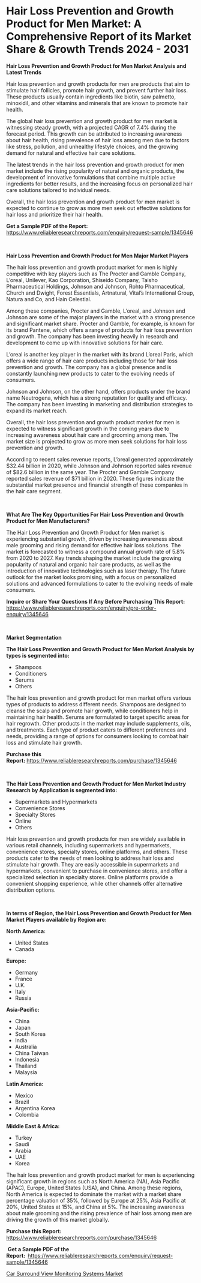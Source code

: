 <p><h1>Hair Loss Prevention and Growth Product for Men Market: A Comprehensive Report of its Market Share & Growth Trends 2024 - 2031</h1></p><p><strong>Hair Loss Prevention and Growth Product for Men Market Analysis and Latest Trends</strong></p>
<p><p>Hair loss prevention and growth products for men are products that aim to stimulate hair follicles, promote hair growth, and prevent further hair loss. These products usually contain ingredients like biotin, saw palmetto, minoxidil, and other vitamins and minerals that are known to promote hair health.</p><p>The global hair loss prevention and growth product for men market is witnessing steady growth, with a projected CAGR of 7.4% during the forecast period. This growth can be attributed to increasing awareness about hair health, rising prevalence of hair loss among men due to factors like stress, pollution, and unhealthy lifestyle choices, and the growing demand for natural and effective hair care solutions.</p><p>The latest trends in the hair loss prevention and growth product for men market include the rising popularity of natural and organic products, the development of innovative formulations that combine multiple active ingredients for better results, and the increasing focus on personalized hair care solutions tailored to individual needs.</p><p>Overall, the hair loss prevention and growth product for men market is expected to continue to grow as more men seek out effective solutions for hair loss and prioritize their hair health.</p></p>
<p><strong>Get a Sample PDF of the Report:&nbsp;</strong> <a href="https://www.reliableresearchreports.com/enquiry/request-sample/1345646">https://www.reliableresearchreports.com/enquiry/request-sample/1345646</a></p>
<p>&nbsp;</p>
<p><strong>Hair Loss Prevention and Growth Product for Men Major Market Players</strong></p>
<p><p>The hair loss prevention and growth product market for men is highly competitive with key players such as The Procter and Gamble Company, L’oreal, Unilever, Kao Corporation, Shiseido Company, Taisho Pharmaceutical Holdings, Johnson and Johnson, Rohto Pharmaceutical, Church and Dwight, Forest Essentials, Artnatural, Vital’s International Group, Natura and Co, and Hain Celestial.</p><p>Among these companies, Procter and Gamble, L’oreal, and Johnson and Johnson are some of the major players in the market with a strong presence and significant market share. Procter and Gamble, for example, is known for its brand Pantene, which offers a range of products for hair loss prevention and growth. The company has been investing heavily in research and development to come up with innovative solutions for hair care.</p><p>L’oreal is another key player in the market with its brand L’oreal Paris, which offers a wide range of hair care products including those for hair loss prevention and growth. The company has a global presence and is constantly launching new products to cater to the evolving needs of consumers.</p><p>Johnson and Johnson, on the other hand, offers products under the brand name Neutrogena, which has a strong reputation for quality and efficacy. The company has been investing in marketing and distribution strategies to expand its market reach.</p><p>Overall, the hair loss prevention and growth product market for men is expected to witness significant growth in the coming years due to increasing awareness about hair care and grooming among men. The market size is projected to grow as more men seek solutions for hair loss prevention and growth.</p><p>According to recent sales revenue reports, L’oreal generated approximately $32.44 billion in 2020, while Johnson and Johnson reported sales revenue of $82.6 billion in the same year. The Procter and Gamble Company reported sales revenue of $71 billion in 2020. These figures indicate the substantial market presence and financial strength of these companies in the hair care segment.</p></p>
<p>&nbsp;</p>
<p><strong>What Are The Key Opportunities For Hair Loss Prevention and Growth Product for Men Manufacturers?</strong></p>
<p><p>The Hair Loss Prevention and Growth Product for Men market is experiencing substantial growth, driven by increasing awareness about male grooming and rising demand for effective hair loss solutions. The market is forecasted to witness a compound annual growth rate of 5.8% from 2020 to 2027. Key trends shaping the market include the growing popularity of natural and organic hair care products, as well as the introduction of innovative technologies such as laser therapy. The future outlook for the market looks promising, with a focus on personalized solutions and advanced formulations to cater to the evolving needs of male consumers.</p></p>
<p><strong>Inquire or Share Your Questions If Any Before Purchasing This Report:</strong> <a href="https://www.reliableresearchreports.com/enquiry/pre-order-enquiry/1345646">https://www.reliableresearchreports.com/enquiry/pre-order-enquiry/1345646</a></p>
<p>&nbsp;</p>
<p><strong>Market Segmentation</strong></p>
<p><strong>The Hair Loss Prevention and Growth Product for Men Market Analysis by types is segmented into:</strong></p>
<p><ul><li>Shampoos</li><li>Conditioners</li><li>Serums</li><li>Others</li></ul></p>
<p><p>The hair loss prevention and growth product for men market offers various types of products to address different needs. Shampoos are designed to cleanse the scalp and promote hair growth, while conditioners help in maintaining hair health. Serums are formulated to target specific areas for hair regrowth. Other products in the market may include supplements, oils, and treatments. Each type of product caters to different preferences and needs, providing a range of options for consumers looking to combat hair loss and stimulate hair growth.</p></p>
<p><strong>Purchase this Report:&nbsp;</strong><a href="https://www.reliableresearchreports.com/purchase/1345646">https://www.reliableresearchreports.com/purchase/1345646</a></p>
<p>&nbsp;</p>
<p><strong>The Hair Loss Prevention and Growth Product for Men Market Industry Research by Application is segmented into:</strong></p>
<p><ul><li>Supermarkets and Hypermarkets</li><li>Convenience Stores</li><li>Specialty Stores</li><li>Online</li><li>Others</li></ul></p>
<p><p>Hair loss prevention and growth products for men are widely available in various retail channels, including supermarkets and hypermarkets, convenience stores, specialty stores, online platforms, and others. These products cater to the needs of men looking to address hair loss and stimulate hair growth. They are easily accessible in supermarkets and hypermarkets, convenient to purchase in convenience stores, and offer a specialized selection in specialty stores. Online platforms provide a convenient shopping experience, while other channels offer alternative distribution options.</p></p>
<p>&nbsp;</p>
<p><strong>In terms of Region, the Hair Loss Prevention and Growth Product for Men Market Players available by Region are:</strong></p>
<p>
    <p> <strong> North America: </strong>
        <ul>
            <li>United States</li>
            <li>Canada</li>
        </ul>
        </p> 
    <p> <strong> Europe: </strong>
        <ul>
            <li>Germany</li>
            <li>France</li>
            <li>U.K.</li>
            <li>Italy</li>
            <li>Russia</li>
        </ul>
        </p> 
    <p> <strong> Asia-Pacific: </strong>
        <ul>
            <li>China</li>
            <li>Japan</li>
            <li>South Korea</li>
            <li>India</li>
            <li>Australia</li>
            <li>China Taiwan</li>
            <li>Indonesia</li>
            <li>Thailand</li>
            <li>Malaysia</li>
        </ul>
        </p> 
    <p> <strong> Latin America: </strong>
        <ul>
            <li>Mexico</li>
            <li>Brazil</li>
            <li>Argentina Korea</li>
            <li>Colombia</li>
        </ul>
        </p> 
    <p> <strong> Middle East & Africa: </strong>
        <ul>
            <li>Turkey</li>
            <li>Saudi</li>
            <li>Arabia</li>
            <li>UAE</li>
            <li>Korea</li>
        </ul>
    </p>
    </p>
<p><p>The hair loss prevention and growth product market for men is experiencing significant growth in regions such as North America (NA), Asia Pacific (APAC), Europe, United States (USA), and China. Among these regions, North America is expected to dominate the market with a market share percentage valuation of 35%, followed by Europe at 25%, Asia Pacific at 20%, United States at 15%, and China at 5%. The increasing awareness about male grooming and the rising prevalence of hair loss among men are driving the growth of this market globally.</p></p>
<p><strong>Purchase this Report: </strong><a href="https://www.reliableresearchreports.com/purchase/1345646">https://www.reliableresearchreports.com/purchase/1345646</a></p>
<p>&nbsp;<strong>Get a Sample PDF of the Report:&nbsp;&nbsp;</strong><a href="https://www.reliableresearchreports.com/enquiry/request-sample/1345646">https://www.reliableresearchreports.com/enquiry/request-sample/1345646</a></p>
<p><strong></strong></p>
<p><p><a href="https://skillful-vermicelli-b89.notion.site/Car-Surround-View-Monitoring-Systems-Market-Size-Furnishes-Valuable-Information-Encompassing-Market--ee1f0d6cd05b48b8b0725d4c31f2531f">Car Surround View Monitoring Systems Market</a></p></p>